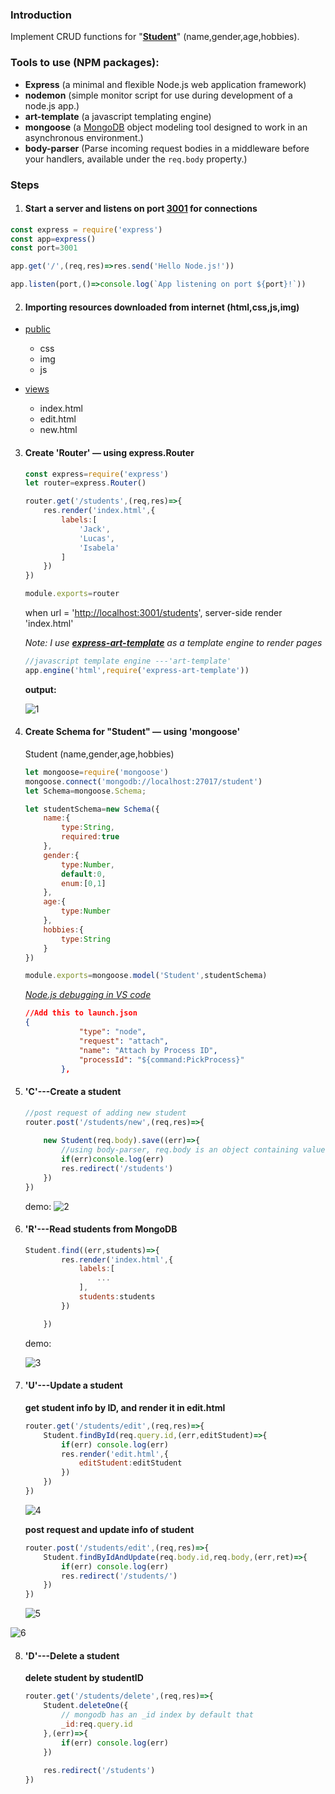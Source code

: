 ### Introduction

Implement CRUD functions for "<u>**Student**</u>" (name,gender,age,hobbies).



### Tools to use (NPM packages):

- **Express** (a minimal and flexible Node.js web application framework)
- **nodemon** (simple monitor script for use during development of a node.js app.)
- **art-template** (a javascript templating engine)
- **mongoose** (a [MongoDB](https://www.mongodb.org/) object modeling tool designed to work in an asynchronous environment.)
- **body-parser** (Parse incoming request bodies in a middleware before your handlers, available under the `req.body` property.)



### Steps

1. #### Start a server and listens on port <u>**3001**</u> for connections

```js
const express = require('express')
const app=express()
const port=3001

app.get('/',(req,res)=>res.send('Hello Node.js!'))

app.listen(port,()=>console.log(`App listening on port ${port}!`))

```

2. #### Importing resources downloaded from internet (html,css,js,img)

- <u>public</u>

  - css
  - img
  - js

- <u>views</u>

  - index.html
  - edit.html
  - new.html

  

3. #### Create 'Router' — using express.Router 

   ```js
   const express=require('express')
   let router=express.Router()
   
   router.get('/students',(req,res)=>{
       res.render('index.html',{
           labels:[
               'Jack',
               'Lucas',
               'Isabela'
           ]
       })
   })
   
   module.exports=router
   ```

   when url = '<http://localhost:3001/students>', server-side render 'index.html'

   

   *Note: I use <u>**express-art-template**</u> as a template engine to render pages*

   ```js
   //javascript template engine ---'art-template'
   app.engine('html',require('express-art-template'))
   ```

   

   **output:**

   ![1](demo_images/1.png)

   

4. #### Create Schema for "Student" — using 'mongoose'

   Student (name,gender,age,hobbies)

   ```js
   let mongoose=require('mongoose')
   mongoose.connect('mongodb://localhost:27017/student')
   let Schema=mongoose.Schema;
   
   let studentSchema=new Schema({
       name:{
           type:String,
           required:true
       },
       gender:{
           type:Number,
           default:0,
           enum:[0,1]
       },
       age:{
           type:Number
       },
       hobbies:{
           type:String
       }
   })
   
   module.exports=mongoose.model('Student',studentSchema)
   ```

   

   *<u>Node.js debugging in VS code</u>*

   ```json
   //Add this to launch.json
   {
               "type": "node",
               "request": "attach",
               "name": "Attach by Process ID",
               "processId": "${command:PickProcess}"
           },
   ```

5. #### 'C'---Create a student

   ```js
   //post request of adding new student
   router.post('/students/new',(req,res)=>{
     
       new Student(req.body).save((err)=>{
           //using body-parser, req.body is an object containing values
           if(err)console.log(err)
           res.redirect('/students')
       })
   })
   ```

   demo:
   ![2](demo_images/2.png)

6. #### 'R'---Read students from MongoDB

   ```js
   Student.find((err,students)=>{
           res.render('index.html',{
               labels:[
                   ...
               ],
               students:students
           })
   
       })
   ```

   demo:

   ![3](demo_images/3.png)



7. #### 'U'---Update a student

   **get student info by ID, and render it in edit.html**

   ```js
   router.get('/students/edit',(req,res)=>{
       Student.findById(req.query.id,(err,editStudent)=>{
           if(err) console.log(err)
           res.render('edit.html',{
               editStudent:editStudent
           })
       })
   })
   ```

   ![4](demo_images/4.png)

   

   **post request and update info of student**

   ```js
   router.post('/students/edit',(req,res)=>{
       Student.findByIdAndUpdate(req.body.id,req.body,(err,ret)=>{
           if(err) console.log(err)
           res.redirect('/students/')
       })
   })
   ```

   ![5](demo_images/5.png)

![6](demo_images/6.png)



8. #### 'D'---Delete a student

   **delete student by studentID**

   ```js
   router.get('/students/delete',(req,res)=>{
       Student.deleteOne({
           // mongodb has an _id index by default that
           _id:req.query.id
       },(err)=>{
           if(err) console.log(err)
       })
     
       res.redirect('/students')
   })
   ```

   

